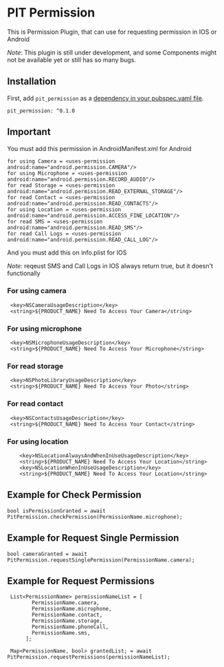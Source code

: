 # PIT Permission

This is Permission Plugin, that can use for requesting permission in IOS or Android

*Note*: This plugin is still under development, and some Components might not be available yet or still has so many bugs.

## Installation

First, add `pit_permission` as a [dependency in your pubspec.yaml file](https://flutter.io/platform-plugins/).

```
pit_permission: ^0.1.0
```

## Important

You must add this permission in AndroidManifest.xml for Android

```
for using Camera = <uses-permission android:name="android.permission.CAMERA"/>
for using Microphone = <uses-permission android:name="android.permission.RECORD_AUDIO"/>
for read Storage = <uses-permission android:name="android.permission.READ_EXTERNAL_STORAGE"/>
for read Contact = <uses-permission android:name="android.permission.READ_CONTACTS"/>
for using Location = <uses-permission android:name="android.permission.ACCESS_FINE_LOCATION"/>
for read SMS = <uses-permission android:name="android.permission.READ_SMS"/>
for read Call Logs = <uses-permission android:name="android.permission.READ_CALL_LOG"/>
```

And you must add this on info.plist for IOS

*Note*: reqeust SMS and Call Logs in IOS always return true, but it doesn't functionally

### For using camera
```
 <key>NSCameraUsageDescription</key>
 <string>${PRODUCT_NAME} Need To Access Your Camera</string>
```

### For using microphone
```
 <key>NSMicrophoneUsageDescription</key>
 <string>${PRODUCT_NAME} Need To Access Your Microphone</string>
```

### For read storage
```
 <key>NSPhotoLibraryUsageDescription</key>
 <string>${PRODUCT_NAME} Need To Access Your Photo</string>
```

### For read contact
```
 <key>NSContactsUsageDescription</key>
 <string>${PRODUCT_NAME} Need To Access Your Contact</string>
```

### For using location
```
    <key>NSLocationAlwaysAndWhenInUseUsageDescription</key>
    <string>${PRODUCT_NAME} Need To Access Your Location</string>
    <key>NSLocationWhenInUseUsageDescription</key>
    <string>${PRODUCT_NAME} Need To Access Your Location</string>
```

## Example for Check Permission
```
bool isPermissionGranted = await PitPermission.checkPermission(PermissionName.microphone);
```

## Example for Request Single Permission
```
bool cameraGranted = await PitPermission.requestSinglePermission(PermissionName.camera);
```

## Example for Request Permissions
```
 List<PermissionName> permissionNameList = [
        PermissionName.camera,
        PermissionName.microphone,
        PermissionName.contact,
        PermissionName.storage,
        PermissionName.phoneCall,
        PermissionName.sms,
      ];

 Map<PermissionName, bool> grantedList; = await PitPermission.requestPermissions(permissionNameList);
```